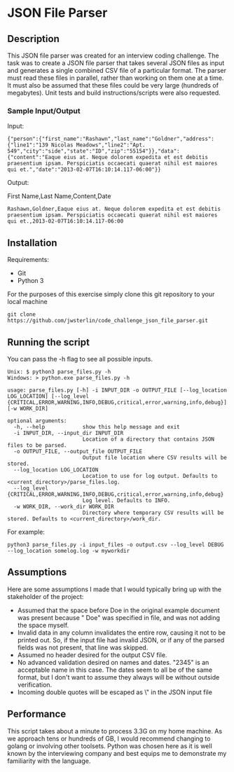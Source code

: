 # JSON File Parser
## Description
This JSON file parser was created for an interview coding challenge.  The task was to create a JSON file parser that takes several JSON files as input and generates a single combined CSV file of a particular format.  The parser must read these files in parallel, rather than working on them one at a time.  It must also be assumed that these files could be very large (hundreds of megabytes).  Unit tests and build instructions/scripts were also requested.
### Sample Input/Output
Input:
```
{"person":{"first_name":"Rashawn","last_name":"Goldner","address":{"line1":"139 Nicolas Meadows","line2":"Apt. 549","city":"side","state":"ID","zip":"55154"}},"data":{"content":"Eaque eius at. Neque dolorem expedita et est debitis praesentium ipsam. Perspiciatis occaecati quaerat nihil est maiores qui et.","date":"2013-02-07T16:10:14.117-06:00"}}
```
Output:

First Name,Last Name,Content,Date
```
Rashawn,Goldner,Eaque eius at. Neque dolorem expedita et est debitis praesentium ipsam. Perspiciatis occaecati quaerat nihil est maiores qui et.,2013-02-07T16:10:14.117-06:00
```

## Installation
Requirements:
* Git
* Python 3

For the purposes of this exercise simply clone this git repository to your local machine
```
git clone https://github.com/jwsterlin/code_challenge_json_file_parser.git
```

## Running the script
You can pass the -h flag to see all possible inputs.

```
Unix: $ python3 parse_files.py -h
Windows: > python.exe parse_files.py -h

usage: parse_files.py [-h] -i INPUT_DIR -o OUTPUT_FILE [--log_location LOG_LOCATION] [--log_level {CRITICAL,ERROR,WARNING,INFO,DEBUG,critical,error,warning,info,debug}] [-w WORK_DIR]

optional arguments:
  -h, --help            show this help message and exit
  -i INPUT_DIR, --input_dir INPUT_DIR
                        Location of a directory that contains JSON files to be parsed.
  -o OUTPUT_FILE, --output_file OUTPUT_FILE
                        Output file location where CSV results will be stored.
  --log_location LOG_LOCATION
                        Location to use for log output. Defaults to <current_directory>/parse_files.log.
  --log_level {CRITICAL,ERROR,WARNING,INFO,DEBUG,critical,error,warning,info,debug}
                        Log level. Defaults to INFO.
  -w WORK_DIR, --work_dir WORK_DIR
                        Directory where temporary CSV results will be stored. Defaults to <current_directory>/work_dir.
```

For example:
```
python3 parse_files.py -i input_files -o output.csv --log_level DEBUG --log_location somelog.log -w myworkdir
```

## Assumptions
Here are some assumptions I made that I would typically bring up with the stakeholder of the project:
* Assumed that the space before Doe in the original example document was present because " Doe" was specified in file, and was not adding the space myself.
* Invalid data in any column invalidates the entire row, causing it not to be printed out.  So, if the input file had invalid JSON, or if any of the parsed fields was not present, that line was skipped.
* Assumed no header desired for the output CSV file.
* No advanced validation desired on names and dates.  "2345" is an acceptable name in this case.  The dates seem to all be of the same format, but I don't want to assume they always will be without outside verification.
* Incoming double quotes will be escaped as \\" in the JSON input file

## Performance
This script takes about a minute to process 3.3G on my home machine.  As we approach tens or hundreds of GB, I would recommend changing to golang or involving other toolsets.  Python was chosen here as it is well known by the interviewing company and best equips me to demonstrate my familiarity with the language.